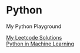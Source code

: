 # Python
My Python Playground

[My Leetcode Solutions](https://github.com/DonghaoQiao/Python/tree/master/0Leetcode%20Solutions)  
[Python in Machine Learning](https://github.com/DonghaoQiao/Machine-Learning)
